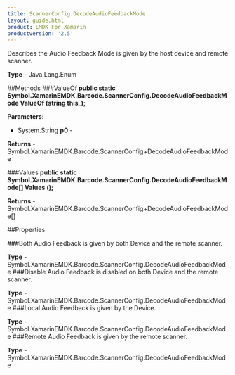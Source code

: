 ```yaml
---
title: ScannerConfig.DecodeAudioFeedbackMode
layout: guide.html 
product: EMDK For Xamarin 
productversion: '2.5' 
---
```

Describes the Audio Feedback Mode is given by the host device and remote scanner.

**Type** - Java.Lang.Enum

##Methods
###ValueOf
**public static Symbol.XamarinEMDK.Barcode.ScannerConfig.DecodeAudioFeedbackMode ValueOf (string this_);**


        

**Parameters:** 

* System.String **p0** - 

**Returns** - Symbol.XamarinEMDK.Barcode.ScannerConfig+DecodeAudioFeedbackMode

###Values
**public static Symbol.XamarinEMDK.Barcode.ScannerConfig.DecodeAudioFeedbackMode[] Values ();**


        


**Returns** - Symbol.XamarinEMDK.Barcode.ScannerConfig+DecodeAudioFeedbackMode[]

##Properties

###Both
Audio Feedback is given by both Device and the remote scanner.

**Type** - Symbol.XamarinEMDK.Barcode.ScannerConfig.DecodeAudioFeedbackMode
###Disable
Audio Feedback is disabled on both Device and the remote scanner.

**Type** - Symbol.XamarinEMDK.Barcode.ScannerConfig.DecodeAudioFeedbackMode
###Local
Audio Feedback is given by the Device.

**Type** - Symbol.XamarinEMDK.Barcode.ScannerConfig.DecodeAudioFeedbackMode
###Remote
Audio Feedback is given by the remote scanner.

**Type** - Symbol.XamarinEMDK.Barcode.ScannerConfig.DecodeAudioFeedbackMode


